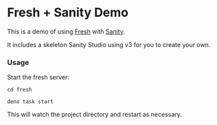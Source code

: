 # Fresh + Sanity Demo

This is a demo of using [Fresh](https://fresh.deno.dev) with [Sanity](https://www.sanity.io/).

It includes a skeleton Sanity Studio using v3 for you to create your own.

### Usage

Start the fresh server:

```
cd fresh

deno task start
```

This will watch the project directory and restart as necessary.

